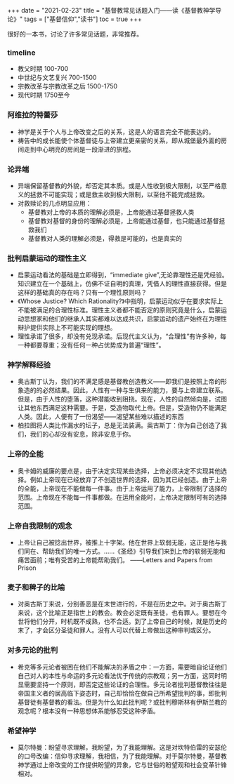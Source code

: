 +++ 
date = "2021-02-23"
title = "基督教常见话题入门——读《基督教神学导论》"
tags = ["基督信仰","读书"]
toc = true
+++

很好的一本书，讨论了许多常见话题，非常推荐。
### timeline
- 教父时期 100-700
- 中世纪与文艺复兴 700-1500
- 宗教改革与宗教改革之后 1500-1750
- 现代时期 1750至今
### 阿维拉的特蕾莎
- 神学是关于个人与上帝改变之后的关系，这是人的语言完全不能表达的。
- 祷告中的成长能使个体基督徒与上帝建立更亲密的关系，即从城堡最外面的房间走到中心明亮的房间是一段渐进的旅程。
### 论异端
- 异端保留基督教的外貌，却否定其本质。或是人性收到极大限制，以至严格意义的拯救不可能实现；或是救主收到极大限制，以至他不能完成拯救。
- 对救赎论的几点明显应用：
    - 基督教对上帝的本质的理解必须是，上帝能通过基督拯救人类
    - 基督教对基督的身份的理解必须是，上帝能通过基督，也只能通过基督拯救我们
    - 基督教对人类的理解必须是，得救是可能的，也是真实的
### 批判启蒙运动的理性主义
- 启蒙运动看法的基础是立即得到，“immediate give”,无论靠理性还是凭经验。知识建立在一个基础上，仿佛不证自明的真理，凭借人的理性直接获得。但是这样的基础真的存在吗？只有一个理性原则吗？  
- 《Whose Justice? Which Rationality?》中指明，启蒙运动似乎在要求实际上不能被满足的合理性标准。理性主义者都不能否定的原则究竟是什么，启蒙运动思想家和他们的继承人其实都难以达成共识，启蒙运动的遗产始终在为理性辩护提供实际上不可能实现的理想。  
- 理性承诺了很多，却没有兑现承诺。后现代主义认为，“合理性”有许多种，每一种都要尊重；没有任何一种占优势成为普遍“理性”。  
### 神学解释经验
- 奥古斯丁认为，我们的不满足感是基督教创造教义——即我们是按照上帝的形象造的的必然结果。因此，人性有一种与生俱来的能力，要与上帝建立联系。但是，由于人性的堕落，这种潜能收到阻挠。现在，人性的自然倾向是，试图让其他东西满足这种需要。于是，受造物取代上帝。但是，受造物仍不能满足人类。因此，人便有了一份渴望——渴望某些难以描述的东西
- 柏拉图将人类比作漏水的坛子，总是无法装满。奥古斯丁：你为自己创造了我们，我们的心却没有安息，除非安息于你。
### 上帝的全能
- 奥卡姆的威廉的要点是，由于决定实现某些选择，上帝必须决定不实现其他选择。例如上帝现在已经放弃了不创造世界的选择，因为其已经创造。由于上帝的全能，上帝现在不能做每一件事。由于上帝运用了能力，上帝限制了选择的范围。上帝现在不能每一件事都做。在运用全能时，上帝决定限制可有的选择范围。
### 上帝自我限制的观念
- 上帝让自己被捻出世界，被推上十字架。他在世界上软弱无能，这正是他与我们同在、帮助我们的唯一方式。……《圣经》引导我们来到上帝的软弱无能和痛苦面前；唯有受苦的上帝能帮助我们。    ——Letters and Papers from Prison
### 麦子和稗子的比喻
- 对奥古斯丁来说，分别善恶是在末世进行的，不是在历史之中。对于奥古斯丁来说，这个比喻正是指世上的教会。教会必定既有圣徒，也有罪人。要想在今世将他们分开，时机既不成熟，也不合适。到了上帝自己的时候，就是历史的末了，才会区分圣徒和罪人。没有人可以代替上帝做出这种审判或区分。
### 对多元论的批判
- 希克等多元论者被困在他们不能解决的矛盾之中：一方面，需要暗自论证他们自己对人的本性与命运的多元论看法优于传统的宗教观；另一方面，这同时明显需要坚持一个原则，即否定这些论证的合理性。多元论者批判基督教往往是帝国主义者的居高临下姿态时，自己却恰恰在做自己所希望批判的事，即批判基督徒有基督教的看法。但是为什么如此批判呢？或批判穆斯林有伊斯兰教的观念呢？根本没有一种思想体系能够忍受这种矛盾。
### 希望神学
- 莫尔特曼：盼望寻求理解，我盼望，为了我能理解。这是对坎特伯雷的安瑟伦的口号改编：信仰寻求理解，我相信，为了我能理解。对于莫尔特曼，基督教神学通过上帝改变的工作提供盼望的异象，它与世俗的盼望观和社会变革针锋相对。